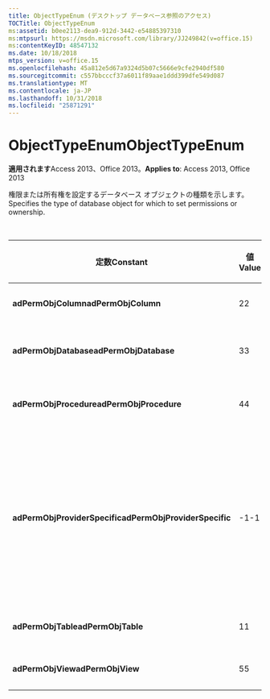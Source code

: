 ```yaml
---
title: ObjectTypeEnum (デスクトップ データベース参照のアクセス)
TOCTitle: ObjectTypeEnum
ms:assetid: b0ee2113-dea9-912d-3442-e54885397310
ms:mtpsurl: https://msdn.microsoft.com/library/JJ249842(v=office.15)
ms:contentKeyID: 48547132
ms.date: 10/18/2018
mtps_version: v=office.15
ms.openlocfilehash: 45a812e5d67a9324d5b07c5666e9cfe2940df580
ms.sourcegitcommit: c557bbcccf37a6011f89aae1ddd399dfe549d087
ms.translationtype: MT
ms.contentlocale: ja-JP
ms.lasthandoff: 10/31/2018
ms.locfileid: "25871291"
---
```

# <a name="objecttypeenum"></a><span data-ttu-id="5a1f1-102">ObjectTypeEnum</span><span class="sxs-lookup"><span data-stu-id="5a1f1-102">ObjectTypeEnum</span></span>

<span data-ttu-id="5a1f1-103">**適用されます**Access 2013、Office 2013。</span><span class="sxs-lookup"><span data-stu-id="5a1f1-103">**Applies to**: Access 2013, Office 2013</span></span>

<span data-ttu-id="5a1f1-104">権限または所有権を設定するデータベース オブジェクトの種類を示します。</span><span class="sxs-lookup"><span data-stu-id="5a1f1-104">Specifies the type of database object for which to set permissions or ownership.</span></span>

<br/>

<table>
<colgroup>
<col style="width: 33%" />
<col style="width: 33%" />
<col style="width: 33%" />
</colgroup>
<thead>
<tr class="header">
<th><p><span data-ttu-id="5a1f1-105">定数</span><span class="sxs-lookup"><span data-stu-id="5a1f1-105">Constant</span></span></p></th>
<th><p><span data-ttu-id="5a1f1-106">値</span><span class="sxs-lookup"><span data-stu-id="5a1f1-106">Value</span></span></p></th>
<th><p><span data-ttu-id="5a1f1-107">説明</span><span class="sxs-lookup"><span data-stu-id="5a1f1-107">Description</span></span></p></th>
</tr>
</thead>
<tbody>
<tr class="odd">
<td><p><span data-ttu-id="5a1f1-108"><strong>adPermObjColumn</strong></span><span class="sxs-lookup"><span data-stu-id="5a1f1-108"><strong>adPermObjColumn</strong></span></span></p></td>
<td><p><span data-ttu-id="5a1f1-109">2</span><span class="sxs-lookup"><span data-stu-id="5a1f1-109">2</span></span></p></td>
<td><p><span data-ttu-id="5a1f1-110">オブジェクトは列です。</span><span class="sxs-lookup"><span data-stu-id="5a1f1-110">The object is a column.</span></span></p></td>
</tr>
<tr class="even">
<td><p><span data-ttu-id="5a1f1-111"><strong>adPermObjDatabase</strong></span><span class="sxs-lookup"><span data-stu-id="5a1f1-111"><strong>adPermObjDatabase</strong></span></span></p></td>
<td><p><span data-ttu-id="5a1f1-112">3</span><span class="sxs-lookup"><span data-stu-id="5a1f1-112">3</span></span></p></td>
<td><p><span data-ttu-id="5a1f1-113">オブジェクトはデータベースです。</span><span class="sxs-lookup"><span data-stu-id="5a1f1-113">The object is a database.</span></span></p></td>
</tr>
<tr class="odd">
<td><p><span data-ttu-id="5a1f1-114"><strong>adPermObjProcedure</strong></span><span class="sxs-lookup"><span data-stu-id="5a1f1-114"><strong>adPermObjProcedure</strong></span></span></p></td>
<td><p><span data-ttu-id="5a1f1-115">4</span><span class="sxs-lookup"><span data-stu-id="5a1f1-115">4</span></span></p></td>
<td><p><span data-ttu-id="5a1f1-116">オブジェクトはプロシージャです。</span><span class="sxs-lookup"><span data-stu-id="5a1f1-116">The object is a procedure.</span></span></p></td>
</tr>
<tr class="even">
<td><p><span data-ttu-id="5a1f1-117"><strong>adPermObjProviderSpecific</strong></span><span class="sxs-lookup"><span data-stu-id="5a1f1-117"><strong>adPermObjProviderSpecific</strong></span></span></p></td>
<td><p><span data-ttu-id="5a1f1-118">-1</span><span class="sxs-lookup"><span data-stu-id="5a1f1-118">-1</span></span></p></td>
<td><p><span data-ttu-id="5a1f1-p101">オブジェクトの種類は、プロバイダー によって定義されます。<em>ObjectType</em> パラメーターが <strong>adPermObjProviderSpecific</strong> で、<em>ObjectTypeId</em> が指定されていない場合、エラーが発生します。</span><span class="sxs-lookup"><span data-stu-id="5a1f1-p101">The object is a type defined by the provider. An error will occur if the <em>ObjectType</em> parameter is <strong>adPermObjProviderSpecific</strong> and an <em>ObjectTypeId</em> is not supplied.</span></span></p></td>
</tr>
<tr class="odd">
<td><p><span data-ttu-id="5a1f1-121"><strong>adPermObjTable</strong></span><span class="sxs-lookup"><span data-stu-id="5a1f1-121"><strong>adPermObjTable</strong></span></span></p></td>
<td><p><span data-ttu-id="5a1f1-122">1</span><span class="sxs-lookup"><span data-stu-id="5a1f1-122">1</span></span></p></td>
<td><p><span data-ttu-id="5a1f1-123">オブジェクトはテーブルです。</span><span class="sxs-lookup"><span data-stu-id="5a1f1-123">The object is a table.</span></span></p></td>
</tr>
<tr class="even">
<td><p><span data-ttu-id="5a1f1-124"><strong>adPermObjView</strong></span><span class="sxs-lookup"><span data-stu-id="5a1f1-124"><strong>adPermObjView</strong></span></span></p></td>
<td><p><span data-ttu-id="5a1f1-125">5</span><span class="sxs-lookup"><span data-stu-id="5a1f1-125">5</span></span></p></td>
<td><p><span data-ttu-id="5a1f1-126">オブジェクトはビューです。</span><span class="sxs-lookup"><span data-stu-id="5a1f1-126">The object is a view.</span></span></p></td>
</tr>
</tbody>
</table>

